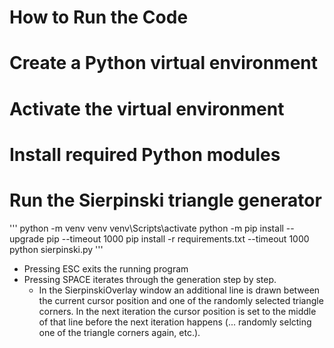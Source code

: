How to Run the Code
===================

# Create a Python virtual environment
# Activate the virtual environment
# Install required Python modules
# Run the Sierpinski triangle generator

'''
python -m venv venv
venv\Scripts\activate
python -m pip install --upgrade pip --timeout 1000
pip install -r requirements.txt --timeout 1000
python sierpinski.py
'''

* Pressing ESC exits the running program
* Pressing SPACE iterates through the generation step by step.
    * In the SierpinskiOverlay window an additional line is drawn between the current cursor position and one of the randomly selected triangle corners. In the next iteration the cursor position is set to the middle of that line before the next iteration happens (... randomly selcting one of the triangle corners again, etc.).
